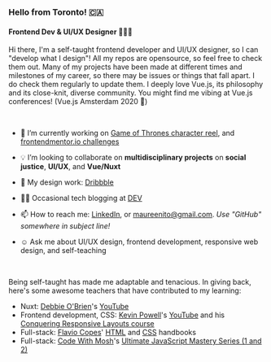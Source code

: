 <!--
**maureento8888/maureento8888** is a ✨ _special_ ✨ repository because its `README.md` (this file) appears on your GitHub profile. -->

### Hello from Toronto! 🇨🇦

#### Frontend Dev & UI/UX Designer 👩🏻‍💻

<p>Hi there, I'm a self-taught frontend developer and UI/UX designer, so I can "develop what I design"! All my repos are opensource, so feel free to check them out. Many of my projects have been made at different times and milestones of my career, so there may be issues or things that fall apart. I do check them regularly to update them. I deeply love Vue.js, its philosophy and its close-knit, diverse community. You might find me vibing at Vue.js conferences! (Vue.js Amsterdam 2020 💚)</p>

<p>

<br>

<ul>
  
  <li>
    <p>🔭 I’m currently working on <a href="https://github.com/maureento8888/got-reel.git" target="_blank" rel="noopener noreferral">Game of Thrones character reel</a>, and <a href="https://github.com/maureento8888/Frontend-Mentor-Challenges.git" target="_blank" rel="https://github.com/maureento8888/Frontend-Mentor-Challenges.git">frontendmentor.io challenges</a></p>
  </li>
  
  
  <li>
    <p>💡 I’m looking to collaborate on <strong>multidisciplinary projects</strong> on <strong>social justice</strong>, <strong>UI/UX</strong>, and <strong>Vue/Nuxt</strong></p>
  </li>
  
  
  <li>
    <p>🏀 My design work: <a href="https://dribbble.com/maureen_to" target="_blank" rel="noopener noreferral" alt="Dribbble">Dribbble</a></p>
  </li>
  
  
  <li>
    <p>✍🏼 Occasional tech blogging at <a href="https://dev.to/maureento8888" target="_blank" rel="noopener noreferral" alt="dev.to">DEV</a></p>
  </li>
  
  
  <li>
    <p>📫 How to reach me: <a href="https://www.linkedin.com/in/maureento" target="_blank" rel="noopener noreferral" alt="LinkedIn">LinkedIn</a>, or <a href="mailto:maureenito@gmail.com" target="_blank" rel="noopener noreferral">maureenito@gmail.com</a>. <em>Use "GitHub" somewhere in subject line!</em></p>
  </li>
  
  
  <li>
    <p>☺️ Ask me about UI/UX design, frontend development, responsive web design, and self-teaching</p>
  </li>

</ul>

<br>

<p>Being self-taught has made me adaptable and tenacious. In giving back, here's some awesome teachers that have contributed to my learning:</p>

<ul>
  <li>Nuxt: <a href="https://github.com/debs-obrien">Debbie O'Brien</a>'s <a href="https://youtube.com/c/DebbieOBrien">YouTube</a></li>

  <li>Frontend development, CSS: <a href="https://www.kevinpowell.co/">Kevin Powell</a>'s <a href="https://youtube.com/kepowob">YouTube</a> and his <a href="https://courses.kevinpowell.co/conquering-responsive-layouts"> Conquering Responsive Layouts course</a></li>

  <li>Full-stack: <a href="https://flaviocopes.com/">Flavio Copes</a>' <a href="https://flaviocopes.com/page/html-handbook/">HTML</a> and <a href="https://flaviocopes.com/page/css-handbook/">CSS</a> handbooks</li>

  <li>Full-stack: <a href="https://codewithmosh.com/p/home">Code With Mosh</a>'s <a href="https://codewithmosh.com/courses">Ultimate JavaScript Mastery Series (1 and 2)</a>
</ul>
  
